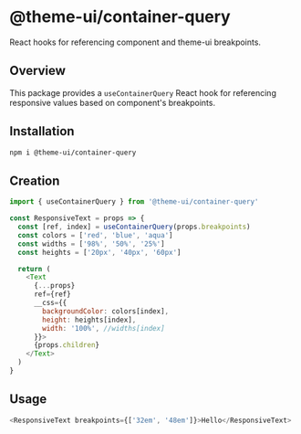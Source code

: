 # @theme-ui/container-query

React hooks for referencing component and theme-ui breakpoints.

## Overview

This package provides a `useContainerQuery` React hook for referencing responsive values based on component's breakpoints.

## Installation

```sh
npm i @theme-ui/container-query
```

## Creation

```js
import { useContainerQuery } from '@theme-ui/container-query'

const ResponsiveText = props => {
  const [ref, index] = useContainerQuery(props.breakpoints)
  const colors = ['red', 'blue', 'aqua']
  const widths = ['98%', '50%', '25%']
  const heights = ['20px', '40px', '60px']

  return (
    <Text
      {...props}
      ref={ref}
      __css={{
        backgroundColor: colors[index],
        height: heights[index],
        width: '100%', //widths[index]
      }}>
      {props.children}
    </Text>
  )
}
```

## Usage

```js
<ResponsiveText breakpoints={['32em', '48em']}>Hello</ResponsiveText>
```
